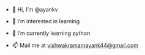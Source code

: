 - 👋 Hi, I’m @ayankv
- 👀 I’m interested in learning 
- 🌱 I’m currently learning python

- 📫 Mail me at vishwakramamayank44@gmail.com

<!---
ayankv/ayankv is a ✨ special ✨ repository because its `README.md` (this file) appears on your GitHub profile.
You can click the Preview link to take a look at your changes.
--->
